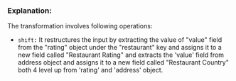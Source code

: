 ### Explanation: 

The transformation involves following operations:

* `shift:` It restructures the input by extracting the value of "value" field from the "rating" object under the "restaurant" key and assigns it to a new field called "Restaurant Rating" and extracts the 'value' field from address object and assigns it to a new field called "Restaurant Country" both 4 level up from 'rating' and 'address' object.
